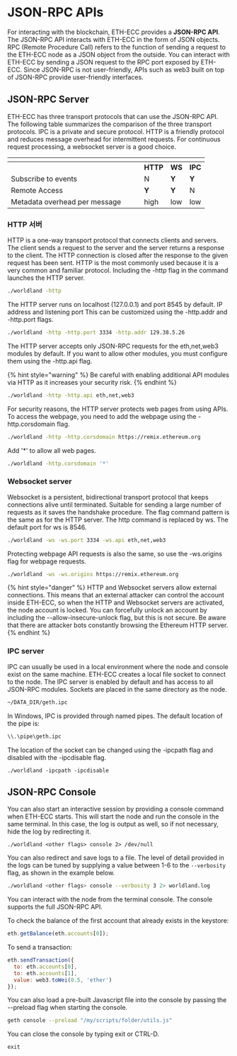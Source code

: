 # JSON-RPC APIs

For interacting with the blockchain, ETH-ECC provides a **JSON-RPC API**. The JSON-RPC API interacts with ETH-ECC in the form of JSON objects. RPC (Remote Procedure Call) refers to the function of sending a request to the ETH-ECC node as a JSON object from the outside. You can interact with ETH-ECC by sending a JSON request to the RPC port exposed by ETH-ECC. Since JSON-RPC is not user-friendly, APIs such as web3 built on top of JSON-RPC provide user-friendly interfaces.

## JSON-RPC Server

ETH-ECC has three transport protocols that can use the JSON-RPC API. The following table summarizes the comparison of the three transport protocols. IPC is a private and secure protocol. HTTP is a friendly protocol and reduces message overhead for intermittent requests. For continuous request processing, a websocket server is a good choice.

<table data-header-hidden><thead><tr><th width="285"></th><th></th><th></th><th></th></tr></thead><tbody><tr><td></td><td><strong>HTTP</strong></td><td><strong>WS</strong></td><td><strong>IPC</strong></td></tr><tr><td>Subscribe to events</td><td>N</td><td><strong>Y</strong></td><td><strong>Y</strong></td></tr><tr><td>Remote Access</td><td><strong>Y</strong></td><td><strong>Y</strong></td><td>N</td></tr><tr><td>Metadata overhead per message</td><td>high</td><td>low</td><td>low</td></tr></tbody></table>



### HTTP 서버 <a href="#http-server" id="http-server"></a>

HTTP is a one-way transport protocol that connects clients and servers. The client sends a request to the server and the server returns a response to the client. The HTTP connection is closed after the response to the given request has been sent. HTTP is the most commonly used because it is a very common and familiar protocol. Including the -http flag in the command launches the HTTP server.

```sh
./worldland -http
```



The HTTP server runs on localhost (127.0.0.1) and port 8545 by default. IP address and listening port This can be customized using the -http.addr and -http.port flags.

```sh
./worldland -http -http.port 3334 -http.addr 129.38.5.26
```



The HTTP server accepts only JSON-RPC requests for the eth,net,web3 modules by default. If you want to allow other modules, you must configure them using the -http.api flag.

{% hint style="warning" %}
Be careful with enabling additional API modules via HTTP as it increases your security risk.
{% endhint %}

```sh
./worldland -http -http.api eth,net,web3
```



For security reasons, the HTTP server protects web pages from using APIs. To access the webpage, you need to add the webpage using the -http.corsdomain flag.

```sh
./worldland -http -http.corsdomain https://remix.ethereum.org
```

Add '\*' to allow all web pages.

```sh
./worldland -http.corsdomain '*'
```



### Websocket server

Websocket is a persistent, bidirectional transport protocol that keeps connections alive until terminated. Suitable for sending a large number of requests as it saves the handshake procedure. The flag command pattern is the same as for the HTTP server. The http command is replaced by ws. The default port for ws is 8546.

```sh
./worldland -ws -ws.port 3334 -ws.api eth,net,web3
```

Protecting webpage API requests is also the same, so use the -ws.origins flag for webpage requests.

```sh
./worldland -ws -ws.origins https://remix.ethereum.org
```



{% hint style="danger" %}
HTTP and Websocket servers allow external connections. This means that an external attacker can control the account inside ETH-ECC, so when the HTTP and Websocket servers are activated, the node account is locked. You can forcefully unlock an account by including the --allow-insecure-unlock flag, but this is not secure. Be aware that there are attacker bots constantly browsing the Ethereum HTTP server.
{% endhint %}



### IPC server

IPC can usually be used in a local environment where the node and console exist on the same machine. ETH-ECC creates a local file socket to connect to the node. The IPC server is enabled by default and has access to all JSON-RPC modules. Sockets are placed in the same directory as the node.

```sh
~/DATA_DIR/geth.ipc
```

In Windows, IPC is provided through named pipes. The default location of the pipe is:

```sh
\\.\pipe\geth.ipc
```

The location of the socket can be changed using the -ipcpath flag and disabled with the -ipcdisable flag.

```
./worldland -ipcpath -ipcdisable
```



## JSON-RPC Console



You can also start an interactive session by providing a console command when ETH-ECC starts. This will start the node and run the console in the same terminal. In this case, the log is output as well, so if not necessary, hide the log by redirecting it.

```
./worldland <other flags> console 2> /dev/null
```

You can also redirect and save logs to a file. The level of detail provided in the logs can be tuned by supplying a value between 1-6 to the `--verbosity` flag, as shown in the example below.

```sh
./worldland <other flags> console --verbosity 3 2> worldland.log
```



You can interact with the node from the terminal console. The console supports the full JSON-RPC API.&#x20;

To check the balance of the first account that already exists in the keystore:

```javascript
eth.getBalance(eth.accounts[0]);
```

To send a transaction:

```javascript
eth.sendTransaction({
  to: eth.accounts[0],
  to: eth.accounts[1],
  value: web3.toWei(0.5, 'ether')
});
```

You can also load a pre-built Javascript file into the console by passing the --preload flag when starting the console.

```sh
geth console --preload "/my/scripts/folder/utils.js"
```

You can close the console by typing exit or CTRL-D.

```
exit
```

### &#x20;<a href="#non-interactive-use" id="non-interactive-use"></a>

### &#x20;<a href="#non-interactive-use" id="non-interactive-use"></a>

